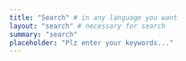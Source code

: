 ```yaml
---
title: "Search" # in any language you want
layout: "search" # necessary for search
summary: "search"
placeholder: "Plz enter your keywords..."
---
```

